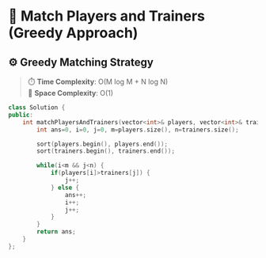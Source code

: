 # 🤝 Match Players and Trainers (Greedy Approach)

## ⚙️ Greedy Matching Strategy
> ⏱️ **Time Complexity**: O(M log M + N log N)  
> 💾 **Space Complexity**: O(1)

```cpp
class Solution {
public:
    int matchPlayersAndTrainers(vector<int>& players, vector<int>& trainers) {
        int ans=0, i=0, j=0, m=players.size(), n=trainers.size();

        sort(players.begin(), players.end());
        sort(trainers.begin(), trainers.end());

        while(i<m && j<n) {
            if(players[i]>trainers[j]) {
                j++;
            } else {
                ans++;
                i++;
                j++;
            }
        }
        return ans;
    }
};
```
